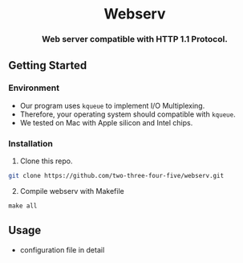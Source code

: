 <h1 align="center">
  Webserv
</h1>

<h3 align="center">
  Web server compatible with HTTP 1.1 Protocol.
</h3>

## Getting Started

### Environment
- Our program uses `kqueue` to implement I/O Multiplexing.
- Therefore, your operating system should compatible with `kqueue`.
- We tested on Mac with Apple silicon and Intel chips.

### Installation

1. Clone this repo.
``` bash
git clone https://github.com/two-three-four-five/webserv.git
```

2. Compile webserv with Makefile
```
make all
```

## Usage

- configuration file in detail
